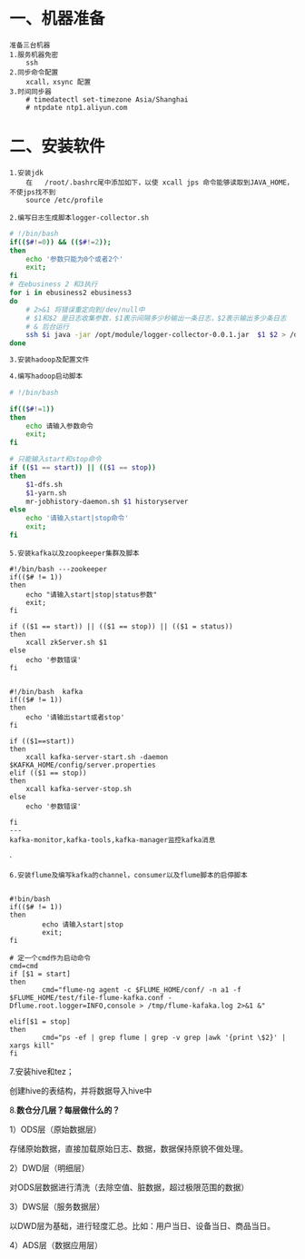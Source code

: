 

# 一、机器准备

```
准备三台机器
1.服务机器免密
	ssh
2.同步命令配置
	xcall，xsync 配置
3.时间同步器
	# timedatectl set-timezone Asia/Shanghai 
	# ntpdate ntp1.aliyun.com

```



# 二、安装软件

```shell
1.安装jdk
	在	/root/.bashrc尾中添加如下，以使 xcall jps 命令能够读取到JAVA_HOME，不使jps找不到
	source /etc/profile
		
2.编写日志生成脚本logger-collector.sh

```

```bash
# !/bin/bash
if(($#!=0)) && (($#!=2));
then 
	echo '参数只能为0个或者2个'
	exit;
fi
# 在ebusiness 2 和3执行
for i in ebusiness2 ebusiness3
do 
	# 2>&1 将错误重定向到/dev/null中 
	# $1和$2 是日志收集参数，$1表示间隔多少秒输出一条日志，$2表示输出多少条日志
	# & 后台运行 
	ssh $i java -jar /opt/module/logger-collector-0.0.1.jar  $1 $2 > /dev/null 2>&1 &
done
```



```bash
3.安装hadoop及配置文件

4.编写hadoop启动脚本

# !/bin/bash

if(($#!=1))
then
	echo 请输入参数命令
	exit;
fi

# 只能输入start和stop命令
if (($1 == start)) || (($1 == stop))
then
	$1-dfs.sh
	$1-yarn.sh
	mr-jobhistory-daemon.sh $1 historyserver
else
	echo '请输入start|stop命令'
	exit;
fi
```

```shell
5.安装kafka以及zoopkeeper集群及脚本

#!/bin/bash ---zookeeper
if(($# != 1))
then
	echo "请输入start|stop|status参数"
	exit;
fi

if (($1 == start)) || (($1 == stop)) || (($1 = status))
then
	xcall zkServer.sh $1
else
	echo '参数错误'
fi


#!/bin/bash  kafka
if(($# != 1))
then
	echo '请输出start或者stop'
fi

if (($1==start))
then 
	xcall kafka-server-start.sh -daemon $KAFKA_HOME/config/server.properties
elif (($1 == stop))
then
	xcall kafka-server-stop.sh
else
	echo '参数错误'

fi
---
kafka-monitor,kafka-tools,kafka-manager监控kafka消息
```

·

```shell
6.安装flume及编写kafka的channel，consumer以及flume脚本的启停脚本


#!bin/bash
if(($# != 1))
then
        echo 请输入start|stop
        exit;
fi

# 定一个cmd作为启动命令
cmd=cmd 
if [$1 = start]
then
        cmd="flume-ng agent -c $FLUME_HOME/conf/ -n a1 -f $FLUME_HOME/test/file-flume-kafka.conf -Dflume.root.logger=INFO,console > /tmp/flume-kafaka.log 2>&1 &"

elif[$1 = stop]
then 
        cmd="ps -ef | grep flume | grep -v grep |awk '{print \$2}' | xargs kill"
fi
```



7.安装hive和tez；

创建hive的表结构，并将数据导入hive中





8.**数仓分几层？每层做什么的？**

1）ODS层（原始数据层）

存储原始数据，直接加载原始日志、数据，数据保持原貌不做处理。

2）DWD层（明细层）

对ODS层数据进行清洗（去除空值、脏数据，超过极限范围的数据）

3）DWS层（服务数据层）

以DWD层为基础，进行轻度汇总。比如：用户当日、设备当日、商品当日。

4）ADS层（数据应用层）